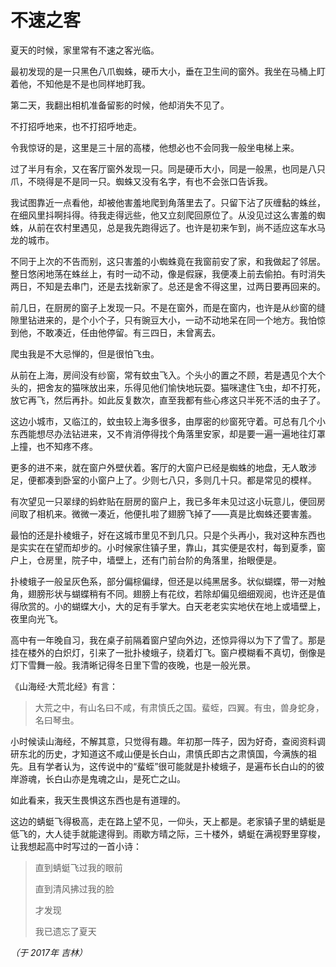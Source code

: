 # 不速之客

夏天的时候，家里常有不速之客光临。

最初发现的是一只黑色八爪蜘蛛，硬币大小，垂在卫生间的窗外。我坐在马桶上盯着他，不知他是不是也同样地盯我。

第二天，我翻出相机准备留影的时候，他却消失不见了。

不打招呼地来，也不打招呼地走。

令我惊讶的是，这里是三十层的高楼，他想必也不会同我一般坐电梯上来。

过了半月有余，又在客厅窗外发现一只。同是硬币大小，同是一般黑，也同是八只爪，不晓得是不是同一只。蜘蛛又没有名字，有也不会张口告诉我。

我试图靠近一点看他，却被他害羞地爬到角落里去了。只留下沾了灰缠黏的蛛丝，在细风里抖啊抖得。待我走得远些，他又立刻爬回原位了。从没见过这么害羞的蜘蛛，从前在农村里遇见，总是我先跑得远了。也许是初来乍到，尚不适应这车水马龙的城市。

不同于上次的不告而别，这只害羞的小蜘蛛竟在我窗前安了家，和我做起了邻居。整日悠闲地荡在蛛丝上，有时一动不动，像是假寐，我便凑上前去偷拍。有时消失两日，不知是去串门，还是去找新家了。总还是舍不得这里，过两日要再回来的。

前几日，在厨房的窗子上发现一只。不是在窗外，而是在窗内，也许是从纱窗的缝隙里钻进来的，是个小个子，只有豌豆大小，一动不动地呆在同一个地方。我怕惊到他，不敢凑近，任由他停留。有三四日，未曾离去。

 

爬虫我是不大忌惮的，但是很怕飞虫。

从前在上海，房间没有纱窗，常有蚊虫飞入。个头小的置之不顾，若是遇见个大个头的，把舍友的猫咪放出来，乐得见他们愉快地玩耍。猫咪逮住飞虫，却不打死，放它再飞，然后再扑。如此反复数次，直至我都有些心疼这只半死不活的虫子了。

这边小城市，又临江的，蚊虫较上海多很多，由厚密的纱窗死守着。可总有几个小东西能想尽办法钻进来，又不肯消停得找个角落里安家，却是要一遍一遍地往灯罩上撞，也不知疼不疼。

更多的进不来，就在窗户外壁伏着。客厅的大窗户已经是蜘蛛的地盘，无人敢涉足，便都凑到卧室的小窗户上了。少则七八只，多则几十只。都是常见的模样。

有次望见一只翠绿的蚂蚱贴在厨房的窗户上，我已多年未见过这小玩意儿，便回房间取了相机来。微微一凑近，他便扎啦了翅膀飞掉了——真是比蜘蛛还要害羞。

 

最怕的还是扑棱蛾子，好在这城市里见不到几只。只是个头再小，我对这种东西也是实实在在望而却步的。小时候家住镇子里，靠山，其实便是农村，每到夏季，窗户上，仓房里，院子中，墙壁上，还有门前台阶的角落里，抬眼便是。

扑棱蛾子一般呈灰色系，部分偏棕偏绿，但还是以纯黑居多。状似蝴蝶，带一对触角，翅膀形状与蝴蝶稍有不同。翅膀上有花纹，若除却偏见细细观阅，也许还是值得欣赏的。小的蝴蝶大小，大的足有手掌大。白天老老实实地伏在地上或墙壁上，夜里向光飞。

高中有一年晚自习，我在桌子前隔着窗户望向外边，还惊异得以为下了雪了。那是挂在楼外的白炽灯，引来了一批扑棱蛾子，绕着灯飞。窗户模糊看不真切，倒像是灯下雪舞一般。我清晰记得冬日里下雪的夜晚，也是一般光景。

《山海经·大荒北经》有言：

> 大荒之中，有山名曰不咸，有肃慎氏之国。蜚蛭，四翼。有虫，兽身蛇身，名曰琴虫。
> 

小时候读山海经，不解其意，只觉得有趣。年初那一阵子，因为好奇，查阅资料调研东北的历史，才知道这不咸山便是长白山，肃慎氏即古之肃慎国，今满族的祖先。且有学者认为，这传说中的“蜚蛭”很可能就是扑棱蛾子，是遍布长白山的的彼岸游魂，长白山亦是鬼魂之山，是死亡之山。

如此看来，我天生畏惧这东西也是有道理的。

 

这边的蜻蜓飞得极高，走在路上望不见，一仰头，天上都是。老家镇子里的蜻蜓是低飞的，大人徒手就能逮得到。雨歇方晴之际，三十楼外，蜻蜓在满视野里穿梭，让我想起高中时写过的一首小诗：

> 直到蜻蜓飞过我的眼前
> 
> 直到清风拂过我的脸
> 
> 才发现
> 
> 我已遗忘了夏天

*（于 2017年 吉林）*